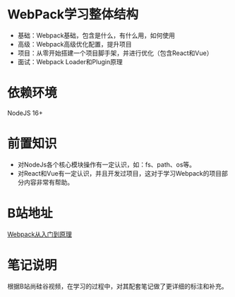 # WebPack学习整体结构

- 基础：Webpack基础，包含是什么，有什么用，如何使用
- 高级：Webpack高级优化配置，提升项目
- 项目：从零开始搭建一个项目脚手架，并进行优化（包含React和Vue）
- 面试：Webpack Loader和Plugin原理

# 依赖环境
 NodeJS 16+

 # 前置知识

- 对NodeJs各个核心模块操作有一定认识，如：fs、path、os等。
- 对React和Vue有一定认识，并且开发过项目，这对于学习Webpack的项目部分内容非常有帮助。

# B站地址
[Webpack从入门到原理](https://www.bilibili.com/video/BV14T4y1z7sw?p=1&spm_id_from=pageDriver&vd_source=cc52decf310624efee2e10441cdc197c)

# 笔记说明
根据B站尚硅谷视频，在学习的过程中，对其配套笔记做了更详细的标注和补充。